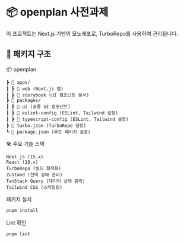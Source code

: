 # 📦 openplan 사전과제

이 프로젝트는 Next.js 기반의 모노레포로, TurboRepo를 사용하여 관리됩니다.

## 📂 패키지 구조

📦 openplan

```
┣ 📂 apps/
┃ ┣ 📂 web (Next.js 앱)
┃ ┣ 📂 storybook (UI 컴포넌트 문서)
┣ 📂 packages/
┃ ┣ 📂 ui (공통 UI 컴포넌트)
┃ ┣ 📂 eslint-config (ESLint, Tailwind 설정)
┃ ┣ 📂 typescript-config (ESLint, Tailwind 설정)
┣ 📜 turbo.json (TurboRepo 설정)
┗ 📜 package.json (루트 패키지 설정)
```

🛠️ 주요 기술 스택

```
Next.js (15.x)
React (19.x)
TurboRepo (빌드 최적화)
Zustand (전역 상태 관리)
TanStack Query (데이터 상태 관리)
Tailwind CSS (스타일링)
```

패키지 설치

```sh
pnpm install
```

Lint 확인

```sh
pnpm lint
```
